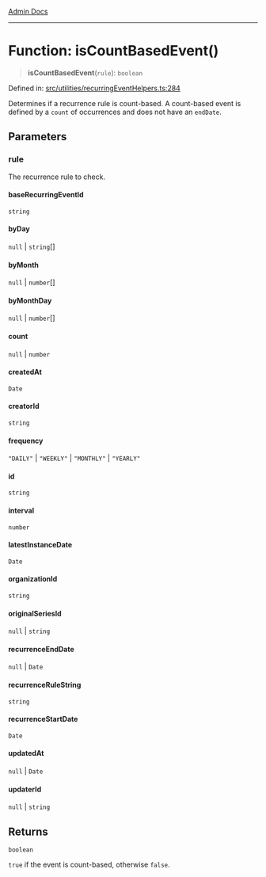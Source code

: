 [Admin Docs](/)

***

# Function: isCountBasedEvent()

> **isCountBasedEvent**(`rule`): `boolean`

Defined in: [src/utilities/recurringEventHelpers.ts:284](https://github.com/Sourya07/talawa-api/blob/4e4298c85a0d2c28affa824f2aab7ec32b5f3ac5/src/utilities/recurringEventHelpers.ts#L284)

Determines if a recurrence rule is count-based.
A count-based event is defined by a `count` of occurrences and does not have an `endDate`.

## Parameters

### rule

The recurrence rule to check.

#### baseRecurringEventId

`string`

#### byDay

`null` \| `string`[]

#### byMonth

`null` \| `number`[]

#### byMonthDay

`null` \| `number`[]

#### count

`null` \| `number`

#### createdAt

`Date`

#### creatorId

`string`

#### frequency

`"DAILY"` \| `"WEEKLY"` \| `"MONTHLY"` \| `"YEARLY"`

#### id

`string`

#### interval

`number`

#### latestInstanceDate

`Date`

#### organizationId

`string`

#### originalSeriesId

`null` \| `string`

#### recurrenceEndDate

`null` \| `Date`

#### recurrenceRuleString

`string`

#### recurrenceStartDate

`Date`

#### updatedAt

`null` \| `Date`

#### updaterId

`null` \| `string`

## Returns

`boolean`

`true` if the event is count-based, otherwise `false`.
